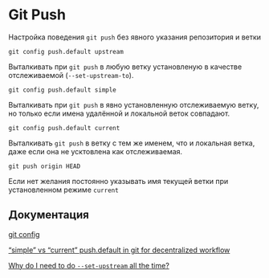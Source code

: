 # Git Push

Настройка поведения `git push` без явного указания репозитория и ветки

```shell 
git config push.default upstream
```
Выталкивать при `git push` в любую ветку установленую в качестве отслеживаемой (`--set-upstream-to`).

```shell 
git config push.default simple
```
Выталкивать при `git push` в явно установленную отслеживаемую ветку, но только если имена удалённой и локальной веток совпадают.

```shell 
git config push.default current
```
Выталкивать `git push` в ветку с тем же именем, что и локальная ветка, даже если она не усктовлена как отслеживаемая.

```shell
git push origin HEAD
```

Если нет желания постоянно указывать имя текущей ветки при установленном режиме `current`


## Документация
[git config](https://mirrors.edge.kernel.org/pub/software/scm/git/docs/git-config.html)

[“simple” vs “current” push.default in git for decentralized workflow](https://stackoverflow.com/questions/23918062/simple-vs-current-push-default-in-git-for-decentralized-workflow)

[Why do I need to do `--set-upstream` all the time?](https://stackoverflow.com/questions/6089294/why-do-i-need-to-do-set-upstream-all-the-time)
